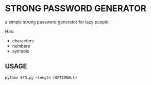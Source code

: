 # STRONG PASSWORD GENERATOR

a simple strong password generator for lazy people:

Has:
- characters
- numbers
- symbols

## USAGE

```python SPG.py <length [OPTIONAL]> ```
